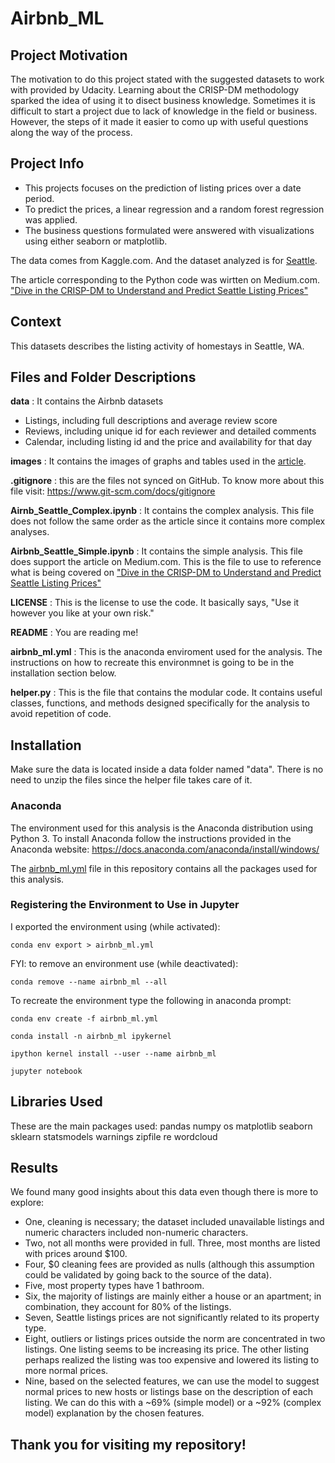 # Airbnb_ML

## Project Motivation
The motivation to do this project stated with the suggested datasets to work with provided by Udacity. Learning about the CRISP-DM methodology sparked the idea of using it to disect business knowledge. Sometimes it is difficult to start a project due to lack of knowledge in the field or business. However, the steps of it made it easier to como up with useful questions along the way of the process. 

## Project Info
* This projects focuses on the prediction of listing prices over a date period. 
* To predict the prices, a linear regression and a random forest regression was applied. 
* The business questions formulated were answered with visualizations using either seaborn or matplotlib.

The data comes from Kaggle.com. And the dataset analyzed is for [Seattle](https://www.kaggle.com/airbnb/seattle/data). 

The article corresponding to the Python code was wirtten on Medium.com.
["Dive in the CRISP-DM to Understand and Predict Seattle Listing Prices"](https://medium.com/@samlexrod/crisp-dm-regression-analysis-in-python-ade4b74bdc85?source=friends_link&sk=3629b7e62926e5483b09311380fb1653)

## Context
This datasets describes the listing activity of homestays in Seattle, WA.

## Files and Folder Descriptions

**data** : It contains the Airbnb datasets
* Listings, including full descriptions and average review score 
* Reviews, including unique id for each reviewer and detailed comments 
* Calendar, including listing id and the price and availability for that day 

**images** : It contains the images of graphs and tables used in the [article](https://medium.com/@samlexrod/crisp-dm-regression-analysis-in-python-ade4b74bdc85).

**.gitignore** : this are the files not synced on GitHub. To know more about this file visit: https://www.git-scm.com/docs/gitignore

**Airnb_Seattle_Complex.ipynb** : It contains the complex analysis. This file does not follow the same order as the article since it contains more complex analyses.

**Airbnb_Seattle_Simple.ipynb** : It contains the simple analysis. This file does support the article on Medium.com. This is the file to use to reference what is being covered on ["Dive in the CRISP-DM to Understand and Predict Seattle Listing Prices"](https://medium.com/@samlexrod/crisp-dm-regression-analysis-in-python-ade4b74bdc85?source=friends_link&sk=3629b7e62926e5483b09311380fb1653)

**LICENSE** : This is the license to use the code. It basically says, "Use it however you like at your own risk."

**README** : You are reading me!

**airbnb_ml.yml** : This is the anaconda enviroment used for the analysis. The instructions on how to recreate this environmnet is going to be in the installation section below.

**helper.py** : This is the file that contains the modular code. It contains useful classes, functions, and methods designed specifically for the analysis to avoid repetition of code.

    
## Installation

Make sure the data is located inside a data folder named "data". 
There is no need to unzip the files since the helper file takes care of it.

### Anaconda
The environment used for this analysis is the Anaconda distribution using Python 3. 
To install Anaconda follow the instructions provided in the Anaconda website:
   https://docs.anaconda.com/anaconda/install/windows/

The [airbnb_ml.yml](https://github.com/sammyrod/Airbnb_ML/blob/master/airbnb_ml.yml) file in this repository contains all the packages used for this analysis.

### Registering the Environment to Use in Jupyter

I exported the environment using (while activated):
```
conda env export > airbnb_ml.yml
```
FYI: to remove an environment use (while deactivated): 
```
conda remove --name airbnb_ml --all
```

To recreate the environment type the following in anaconda prompt:
```
conda env create -f airbnb_ml.yml

conda install -n airbnb_ml ipykernel

ipython kernel install --user --name airbnb_ml

jupyter notebook
```

## Libraries Used

These are the main packages used:
   pandas
   numpy
   os
   matplotlib
   seaborn
   sklearn
   statsmodels
   warnings
   zipfile 
   re
   wordcloud 
   
## Results   

We found many good insights about this data even though there is more to explore:

* One, cleaning is necessary; the dataset included unavailable listings and numeric characters included non-numeric characters.
* Two, not all months were provided in full.
Three, most months are listed with prices around $100.
* Four, $0 cleaning fees are provided as nulls (although this assumption could be validated by going back to the source of the data).
* Five, most property types have 1 bathroom.
* Six, the majority of listings are mainly either a house or an apartment; in combination, they account for 80% of the listings.
* Seven, Seattle listings prices are not significantly related to its property type.
* Eight, outliers or listings prices outside the norm are concentrated in two listings. One listing seems to be increasing its price. The other listing perhaps realized the listing was too expensive and lowered its listing to more normal prices.
* Nine, based on the selected features, we can use the model to suggest normal prices to new hosts or listings base on the description of each listing. We can do this with a ~69% (simple model) or a ~92% (complex model) explanation by the chosen features.
   

## Thank you for visiting my repository!
